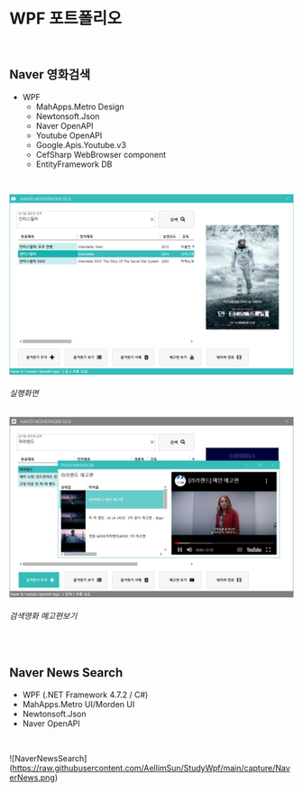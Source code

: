 # WPF 포트폴리오

<br/>

## Naver 영화검색
  - WPF
    - MahApps.Metro Design
    - Newtonsoft.Json
    - Naver OpenAPI
    - Youtube OpenAPI
    - Google.Apis.Youtube.v3
    - CefSharp WebBrowser component
    - EntityFramework DB

<br/>

![NaverMovieFinder](https://github.com/AellimSun/StudyWpf/blob/main/capture/interstellar.png)
###### 실행화면

![YoutubePlay](https://github.com/AellimSun/StudyWpf/blob/main/capture/youtubTrailer.JPG)
###### 검색영화 예고편보기



<br/>

## Naver News Search
  - WPF (.NET Framework 4.7.2 / C#)
  - MahApps.Metro UI/Morden UI
  - Newtonsoft.Json
  - Naver OpenAPI

<br/>

![NaverNewsSearch] (https://raw.githubusercontent.com/AellimSun/StudyWpf/main/capture/NaverNews.png)
